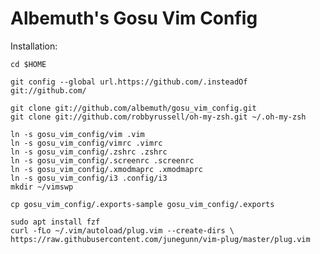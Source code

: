 Albemuth's Gosu Vim Config
==========================


Installation:


    cd $HOME

    git config --global url.https://github.com/.insteadOf git://github.com/

    git clone git://github.com/albemuth/gosu_vim_config.git
    git clone git://github.com/robbyrussell/oh-my-zsh.git ~/.oh-my-zsh

    ln -s gosu_vim_config/vim .vim
    ln -s gosu_vim_config/vimrc .vimrc
    ln -s gosu_vim_config/.zshrc .zshrc
    ln -s gosu_vim_config/.screenrc .screenrc
    ln -s gosu_vim_config/.xmodmaprc .xmodmaprc
    ln -s gosu_vim_config/i3 .config/i3
    mkdir ~/vimswp

    cp gosu_vim_config/.exports-sample gosu_vim_config/.exports
    
    sudo apt install fzf
    curl -fLo ~/.vim/autoload/plug.vim --create-dirs \
    https://raw.githubusercontent.com/junegunn/vim-plug/master/plug.vim
